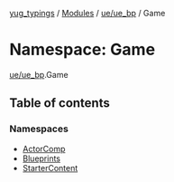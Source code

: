 [yug_typings](../README.md) / [Modules](../modules.md) / [ue/ue\_bp](ue_ue_bp.md) / Game

# Namespace: Game

[ue/ue_bp](ue_ue_bp.md).Game

## Table of contents

### Namespaces

- [ActorComp](ue_ue_bp.Game.ActorComp.md)
- [Blueprints](ue_ue_bp.Game.Blueprints.md)
- [StarterContent](ue_ue_bp.Game.StarterContent.md)

